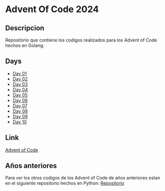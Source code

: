 # Advent Of Code 2024

## Descripcion

Repositorio que contiene los codigos realizados para los Advent of Code hechos en Golang.

## Days

- [Day 01](https://github.com/smenendez19/adventofcode2024/tree/main/day01)
- [Day 02](https://github.com/smenendez19/adventofcode2024/tree/main/day02)
- [Day 03](https://github.com/smenendez19/adventofcode2024/tree/main/day03)
- [Day 04](https://github.com/smenendez19/adventofcode2024/tree/main/day04)
- [Day 05](https://github.com/smenendez19/adventofcode2024/tree/main/day05)
- [Day 06](https://github.com/smenendez19/adventofcode2024/tree/main/day06)
- [Day 07](https://github.com/smenendez19/adventofcode2024/tree/main/day07)
- [Day 08](https://github.com/smenendez19/adventofcode2024/tree/main/day08)
- [Day 09](https://github.com/smenendez19/adventofcode2024/tree/main/day09)
- [Day 10](https://github.com/smenendez19/adventofcode2024/tree/main/day10)

## Link

[Advent of Code](https://adventofcode.com/)

## Años anteriores

Para ver los otros codigos de los Advent of Code de años anteriores estan en el siguiente repositorio hechos en Python: [Repositorio](https://github.com/smenendez19/adventofcode)
